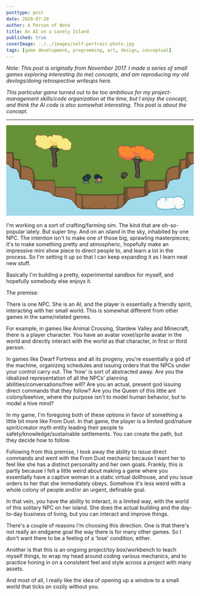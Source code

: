 ```yaml
---
posttype: post
date: 2020-07-20
author: A Person of Note
title: An AI on a Lonely Island
published: true
coverImage: ../../images/self-portrait-photo.jpg
tags: [game development, programming, art, design, conceptual]
---
```


*Note: This post is originally from November 2017. I made a series of small games exploring interesting (to me) concepts, and am reproducing my old devlogs/doing retrospective writeups here.*

*This particular game turned out to be too ambitious for my project-management skills/code organization at the time, but I enjoy the concept, and think the AI code is also somewhat interesting. This post is about the concept.*

---

![Game Screenshot](../../images/post-images/ai-concept-2.png)

I'm working on a sort of crafting/farming sim. The kind that are oh-so-popular lately. But super tiny. And on an island in the sky, inhabited by one NPC. The intention isn't to make one of those big, sprawling masterpieces; it's to make something pretty and atmospheric, hopefully make an impressive mini show piece to direct people to, and learn a lot in the process. So I'm setting it up so that I can keep expanding it as I learn neat new stuff.

Basically I'm building a pretty, experimental sandbox for myself, and hopefully somebody else enjoys it.


The premise:

There is one NPC. She is an AI, and the player is essentially a friendly spirit, interacting with her small world. This is somewhat different from other games in the same/related genres.

For example, in games like Animal Crossing, Stardew Valley and Minecraft, there is a player character. You have an avatar voxel/sprite avatar in the world and directly interact with the world as that character, in first or third person.

In games like Dwarf Fortress and all its progeny, you're essentially a god of the machine, organizing schedules and issuing orders that the NPCs under your control carry out. The 'how' is sort of abstracted away. Are you the idealized representation of all the NPCs' planning abilities/conversations/free will? Are you an actual, present god issuing direct commands that they follow? Are you the Queen of this little ant colony/beehive, where the purpose isn't to model human behavior, but to model a hive mind?

In my game, I'm foregoing both of these options in favor of something a little bit more like From Dust. In that game, the player is a limited god/nature spirit/creator myth entity leading their people to safety/knowledge/sustainable settlements. You can create the path, but they decide how to follow.

Following from this premise, I took away the ability to issue direct commands and went with the From Dust mechanic because I want her to feel like she has a distinct personality and her own goals. Frankly, this is partly because I felt a little weird about making a game where you essentially have a captive woman in a static virtual dollhouse, and you issue orders to her that she immediately obeys. Somehow it's less weird with a whole colony of people and/or an urgent, definable goal.

In that vein, you have the ability to interact, in a limited way, with the world of this solitary NPC on her island. She does the actual building and the day-to-day business of living, but you can interact and improve things.


There's a couple of reasons I'm choosing this direction. One is that there's not really an endgame goal the way there is for many other games. So I don't want there to be a feeling of a 'lose' condition, either.

Another is that this is an ongoing project/toy box/workbench to teach myself things, to wrap my head around coding various mechanics, and to practice honing in on a consistent feel and style across a project with many assets.

And most of all, I really like the idea of opening up a window to a small world that ticks on cozily without you.